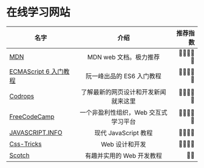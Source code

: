 # 在线学习网站

| 名字                                                                            |                 介绍                 |   推荐指数 |
| ------------------------------------------------------------------------------- | :----------------------------------: | ---------: |
| <a href="https://developer.mozilla.org/zh-CN/" target="_blank">MDN</a>          |        MDN web 文档。极力推荐        | 🌟🌟🌟🌟🌟 |
| <a href="https://es6.ruanyifeng.com/" target="_blank">ECMAScript 6 入门教程</a> |      阮一峰出品的 ES6 入门教程       | 🌟🌟🌟🌟🌟 |
| <a href="http://tympanus.net/codrops/" target="_blank">Codrops</a>              | 了解最新的网页设计和开发新闻就来这里 | 🌟🌟🌟🌟🌟 |
| <a href="https://www.freecodecamp.org/" target="_blank">FreeCodeCamp</a>        | 一个非盈利性组织，Web 交互式学习平台 | 🌟🌟🌟🌟🌟 |
| <a href="https://zh.javascript.info/" target="_blank">JAVASCRIPT.INFO</a>       |         现代 JavaScript 教程         |   🌟🌟🌟🌟 |
| <a href="https://css-tricks.com/" target="_blank">Css-Tricks</a>                |            Web 设计和开发            |   🌟🌟🌟🌟 |
| <a href="https://scotch.io/" target="_blank">Scotch</a>                         |      有趣并实用的 Web 开发教程       |       🌟🌟 |
